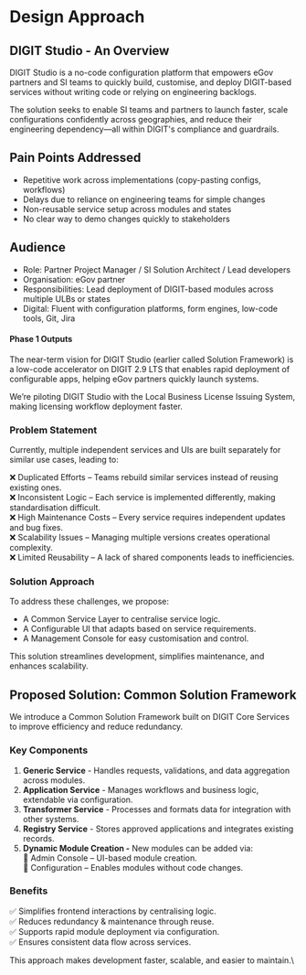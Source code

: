 # Design Approach

## DIGIT Studio - An Overview

DIGIT Studio is a no-code configuration platform that empowers eGov partners and SI teams to quickly build, customise, and deploy DIGIT-based services without writing code or relying on engineering backlogs.

The solution seeks to enable SI teams and partners to launch faster, scale configurations confidently across geographies, and reduce their engineering dependency—all within DIGIT's compliance and guardrails.

## Pain Points Addressed

* Repetitive work across implementations (copy-pasting configs, workflows)
* Delays due to reliance on engineering teams for simple changes
* Non-reusable service setup across modules and states
* No clear way to demo changes quickly to stakeholders

## Audience&#x20;

* Role: Partner Project Manager / SI Solution Architect / Lead developers
* Organisation: eGov partner
* Responsibilities: Lead deployment of DIGIT-based modules across multiple ULBs or states
* Digital: Fluent with configuration platforms, form engines, low-code tools, Git, Jira

#### Phase 1 Outputs

The near-term vision for DIGIT Studio (earlier called Solution Framework) is a low-code accelerator on DIGIT 2.9 LTS that enables rapid deployment of configurable apps, helping eGov partners quickly launch systems.

We’re piloting DIGIT Studio with the Local Business License Issuing System, making licensing workflow deployment faster.

### Problem Statement

Currently, multiple independent services and UIs are built separately for similar use cases, leading to:

❌ Duplicated Efforts – Teams rebuild similar services instead of reusing existing ones.\
❌ Inconsistent Logic – Each service is implemented differently, making standardisation difficult.\
❌ High Maintenance Costs – Every service requires independent updates and bug fixes.\
❌ Scalability Issues – Managing multiple versions creates operational complexity.\
❌ Limited Reusability – A lack of shared components leads to inefficiencies.

### Solution Approach

To address these challenges, we propose:

* A Common Service Layer to centralise service logic.
* A Configurable UI that adapts based on service requirements.
* A Management Console for easy customisation and control.

This solution streamlines development, simplifies maintenance, and enhances scalability.

## Proposed Solution: Common Solution Framework

We introduce a Common Solution Framework built on DIGIT Core Services to improve efficiency and reduce redundancy.

### Key Components

1. **Generic Service** - Handles requests, validations, and data aggregation across modules.
2. **Application Service** - Manages workflows and business logic, extendable via configuration.
3. **Transformer Service** - Processes and formats data for integration with other systems.
4. **Registry Service** - Stores approved applications and integrates existing records.
5. **Dynamic Module Creation -** New modules can be added via:\
   🔹 Admin Console – UI-based module creation.\
   🔹 Configuration – Enables modules without code changes.

### Benefits

✅ Simplifies frontend interactions by centralising logic.\
✅ Reduces redundancy & maintenance through reuse.\
✅ Supports rapid module deployment via configuration.\
✅ Ensures consistent data flow across services.

This approach makes development faster, scalable, and easier to maintain.\
